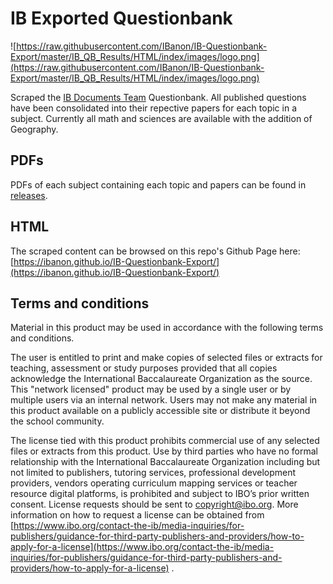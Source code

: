 # IB Exported Questionbank
![https://raw.githubusercontent.com/IBanon/IB-Questionbank-Export/master/IB_QB_Results/HTML/index/images/logo.png](https://raw.githubusercontent.com/IBanon/IB-Questionbank-Export/master/IB_QB_Results/HTML/index/images/logo.png)

Scraped the [IB Documents Team](ibdocuments.com) Questionbank. All published questions have been consolidated into their repective papers for each topic in a subject. Currently all math and sciences are available with the addition of Geography.

## PDFs
PDFs of each subject containing each topic and papers can be found in [releases](https://github.com/IBanon/IB-Questionbank-Export/releases).

## HTML
The scraped content can be browsed on this repo's Github Page here: [https://ibanon.github.io/IB-Questionbank-Export/](https://ibanon.github.io/IB-Questionbank-Export/)


## Terms and conditions

Material in this product may be used in accordance with the following terms and conditions.

The user is entitled to print and make copies of selected files or extracts for teaching, assessment or study purposes provided that all copies acknowledge the International Baccalaureate Organization as the source. This "network licensed" product may be used by a single user or by multiple users via an internal network. Users may not make any material in this product available on a publicly accessible site or distribute it beyond the school community.

The license tied with this product prohibits commercial use of any selected files or extracts from this product. Use by third parties who have no formal relationship with the International Baccalaureate Organization including but not limited to publishers, tutoring services, professional development providers, vendors operating curriculum mapping services or teacher resource digital platforms, is prohibited and subject to IBO’s prior written consent. License requests should be sent to  [copyright@ibo.org](mailto:copyright@ibo.org). More information on how to request a license can be obtained from [https://www.ibo.org/contact-the-ib/media-inquiries/for-publishers/guidance-for-third-party-publishers-and-providers/how-to-apply-for-a-license](https://www.ibo.org/contact-the-ib/media-inquiries/for-publishers/guidance-for-third-party-publishers-and-providers/how-to-apply-for-a-license) .
